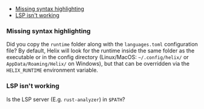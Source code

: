 * [Missing syntax highlighting](#missing-syntax-highlighting)
* [LSP isn't working](#lsp-isn-t-working)

### Missing syntax highlighting

Did you copy the `runtime` folder along with the `languages.toml` configuration file? By default, Helix will look for the runtime inside the same folder as the executable or in the config directory (Linux/MacOS: `~/.config/helix/` or `AppData/Roaming/Helix/` on Windows), but that can be overridden via the `HELIX_RUNTIME` environment variable.

### LSP isn't working

Is the LSP server (E.g. `rust-analyzer`) in `$PATH`?